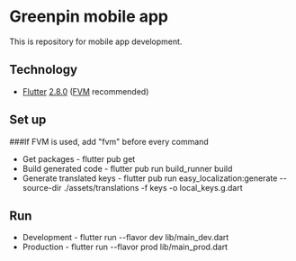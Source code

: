 # Greenpin mobile app

This is repository for mobile app development.

## Technology

- [Flutter](https://flutter.dev/) [2.8.0](https://flutter.dev/docs/development/tools/sdk/releases) ([FVM](https://fvm.app/) recommended)

## Set up
###If FVM is used, add "fvm" before every command

- Get packages - flutter pub get
- Build generated code - flutter pub run build_runner build
- Generate translated keys - flutter pub run easy_localization:generate --source-dir ./assets/translations -f keys -o local_keys.g.dart

## Run

- Development - flutter run --flavor dev lib/main_dev.dart
- Production - flutter run --flavor prod lib/main_prod.dart
